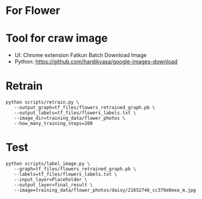 # For Flower
# Tool for craw image
- UI: Chrome extension Fatkun Batch Download Image
- Python: https://github.com/hardikvasa/google-images-download

# Retrain
```
python scripts/retrain.py \
   --output_graph=tf_files/flowers_retrained_graph.pb \
   --output_labels=tf_files/flowers_labels.txt \
   --image_dir=training_data/flower_photos \
   --how_many_training_steps=200
```

# Test
```
python scripts/label_image.py \
   --graph=tf_files/flowers_retrained_graph.pb \
   --labels=tf_files/flowers_labels.txt \
   --input_layer=Placeholder \
   --output_layer=final_result \
   --image=training_data/flower_photos/daisy/21652746_cc379e0eea_m.jpg
```